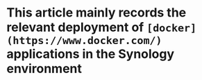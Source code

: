 # This article mainly records the relevant deployment of `[docker](https://www.docker.com/)` applications in the Synology environment
